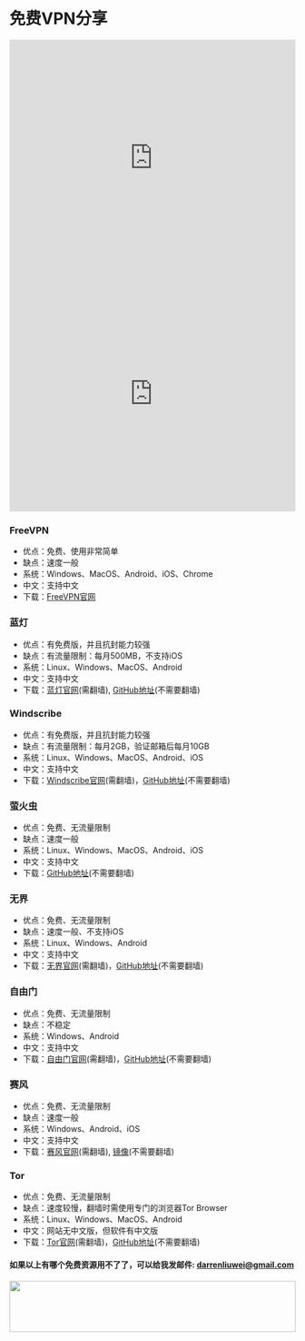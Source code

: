 # 免费VPN分享
<iframe width="100%" height="415" src="https://www.youtube.com/embed/jJycMNEF4Ec" frameborder="0" gesture="media" allow="encrypted-media" allowfullscreen></iframe>
<iframe width="100%" height="415" src="https://www.youtube.com/embed/qrYC5nS7gZw" frameborder="0" gesture="media" allow="encrypted-media" allowfullscreen></iframe>

### FreeVPN
* 优点：免费、使用非常简单
* 缺点：速度一般
* 系统：Windows、MacOS、Android、iOS、Chrome
* 中文：支持中文
* 下载：[FreeVPN官网](https://www.freevpn.pw 'FreeVPN官网')

### 蓝灯
* 优点：有免费版，并且抗封能力较强
* 缺点：有流量限制：每月500MB，不支持iOS
* 系统：Linux、Windows、MacOS、Android
* 中文：支持中文
* 下载：[蓝灯官网](https://getlantern.org '蓝灯官网')(需翻墙), [GitHub地址](https://github.com/getlantern/forum/issues/833 'GitHub地址')(不需要翻墙)

### Windscribe
* 优点：有免费版，并且抗封能力较强
* 缺点：有流量限制：每月2GB，验证邮箱后每月10GB
* 系统：Linux、Windows、MacOS、Android、iOS
* 中文：支持中文
* 下载：[Windscribe官网](https://windscribe.com/?affid=6axgjrcs 'Windscribe官网')(需翻墙)，[GitHub地址](https://github.com/sphard/software/issues/1 'GitHub地址')(不需要翻墙)

### 萤火虫
* 优点：免费、无流量限制
* 缺点：速度一般
* 系统：Linux、Windows、MacOS、Android、iOS
* 中文：支持中文
* 下载：[GitHub地址](https://github.com/yinghuocho/firefly-proxy 'GitHub地址')(不需要翻墙)

### 无界
* 优点：免费、无流量限制
* 缺点：速度一般、不支持iOS
* 系统：Linux、Windows、Android
* 中文：支持中文
* 下载：[无界官网](http://www.wujieliulan.com/download.htm '无界官网')(需翻墙)，[GitHub地址](https://github.com/sphard/software/issues/2 'GitHub地址')(不需要翻墙)

### 自由门
* 优点：免费、无流量限制
* 缺点：不稳定
* 系统：Windows、Android
* 中文：支持中文
* 下载：[自由门官网](http://dongtaiwang.com/loc/download.php '自由门官网')(需翻墙)，[GitHub地址](https://github.com/sphard/software/issues/3 'GitHub地址')(不需要翻墙)

### 赛风
* 优点：免费、无流量限制
* 缺点：速度一般
* 系统：Windows、Android、iOS
* 中文：支持中文
* 下载：[赛风官网](https://psiphon.ca/zh/download.html '赛风官网')(需翻墙), [镜像](https://s3.amazonaws.com/0ozb-6kaj-r0p8/zh/download.html '镜像')(不需要翻墙)

### Tor
* 优点：免费、无流量限制
* 缺点：速度较慢，翻墙时需使用专门的浏览器Tor Browser
* 系统：Linux、Windows、MacOS、Android
* 中文：网站无中文版，但软件有中文版
* 下载：[Tor官网](https://www.torproject.org 'Tor官网')(需翻墙)，[GitHub地址](https://github.com/sphard/software/issues/4 'GitHub地址')(不需要翻墙)

#### 如果以上有哪个免费资源用不了了，可以给我发邮件: darrenliuwei@gmail.com

<a href="https://www.vultr.com/?ref=7775614-4F"><img src="https://www.vultr.com/media/banner_1.png" width="100%" height="90"></a>